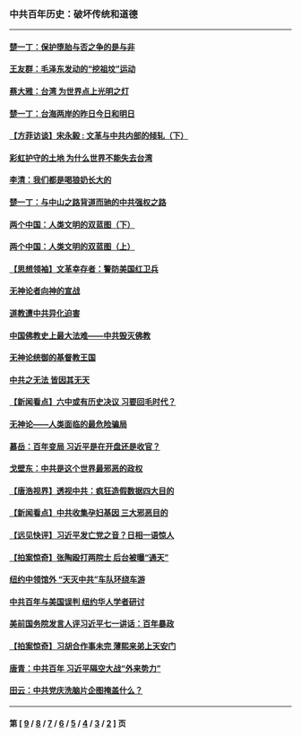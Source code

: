 ### 中共百年历史：破坏传统和道德
---
#### [楚一丁：保护堕胎与否之争的是与非](../../pages/nf1176114/n13815642.md?01190430) 
#### [王友群：毛泽东发动的“挖祖坟”运动](../../pages/nf1176114/n13723639.md?01190430) 
#### [蔡大雅：台湾 为世界点上光明之灯](../../pages/nf1176114/n13531530.md?01190430) 
#### [楚一丁：台海两岸的昨日今日和明日](../../pages/nf1176114/n13531468.md?01190430) 
#### [【方菲访谈】宋永毅 : 文革与中共内部的倾轧（下）](../../pages/nf1176114/n13486836.md?01190430) 
#### [彩虹护守的土地 为什么世界不能失去台湾](../../pages/nf1176114/n13476849.md?01190430) 
#### [李清：我们都是喝狼奶长大的](../../pages/nf1176114/n13471478.md?01190430) 
#### [楚一丁：与中山之路背道而驰的中共强权之路](../../pages/nf1176114/n13437270.md?01190430) 
#### [两个中国：人类文明的双蓝图（下）](../../pages/nf1176114/n13423132.md?01190430) 
#### [两个中国：人类文明的双蓝图（上）](../../pages/nf1176114/n13422687.md?01190430) 
#### [【思想领袖】文革幸存者：警防美国红卫兵](../../pages/nf1176114/n13339289.md?01190430) 
#### [无神论者向神的宣战](../../pages/nf1176114/n13281535.md?01190430) 
#### [道教遭中共异化迫害](../../pages/nf1176114/n13281463.md?01190430) 
#### [中国佛教史上最大法难——中共毁灭佛教](../../pages/nf1176114/n13281397.md?01190430) 
#### [无神论统御的基督教王国](../../pages/nf1176114/n13281280.md?01190430) 
#### [中共之无法 皆因其无天](../../pages/nf1176114/n13281088.md?01190430) 
#### [【新闻看点】六中或有历史决议 习要回毛时代？](../../pages/nf1176114/n13222895.md?01190430) 
#### [无神论——人类面临的最危险骗局](../../pages/nf1176114/n13196137.md?01190430) 
#### [慕岳：百年变局 习近平是在开盘还是收官？](../../pages/nf1176114/n13206516.md?01190430) 
#### [戈壁东：中共是这个世界最邪恶的政权](../../pages/nf1176114/n13085641.md?01190430) 
#### [【唐浩视界】透视中共：疯狂造假数据四大目的](../../pages/nf1176114/n13080590.md?01190430) 
#### [【新闻看点】中共收集孕妇基因 三大邪恶目的](../../pages/nf1176114/n13077182.md?01190430) 
#### [【远见快评】习近平发亡党之音？日相一语惊人](../../pages/nf1176114/n13074809.md?01190430) 
#### [【拍案惊奇】张陶殴打两院士 后台被曝“通天”](../../pages/nf1176114/n13070496.md?01190430) 
#### [纽约中领馆外 “天灭中共”车队环绕车游](../../pages/nf1176114/n13070693.md?01190430) 
#### [中共百年与美国误判 纽约华人学者研讨](../../pages/nf1176114/n13067969.md?01190430) 
#### [美前国务院发言人评习近平七一讲话：百年暴政](../../pages/nf1176114/n13066986.md?01190430) 
#### [【拍案惊奇】习胡合作事未完 薄熙来弟上天安门](../../pages/nf1176114/n13065867.md?01190430) 
#### [唐青：中共百年 习近平隔空大战“外来势力”](../../pages/nf1176114/n13065976.md?01190430) 
#### [田云：中共党庆洗脑片企图掩盖什么？](../../pages/nf1176114/n13064395.md?01190430) 

---
#### 第 [ [9](./9.md?01190430) / [8](./8.md?01190430) / [7](./7.md?01190430) / [6](./6.md?01190430) / [5](./5.md?01190430) / [4](./4.md?01190430) / [3](./3.md?01190430) / [2](./2.md?01190430) ] 页
